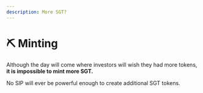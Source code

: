 ```yaml
---
description: More SGT?
---
```


# ⛏ Minting

Although the day will come where investors will wish they had more tokens, **it is impossible to mint more SGT.** 

No SIP will ever be powerful enough to create additional SGT tokens.

